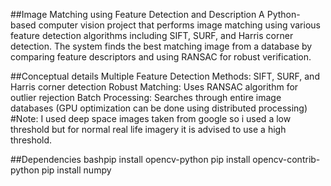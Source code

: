 ##Image Matching using Feature Detection and Description
A Python-based computer vision project that performs image matching using various feature detection algorithms including SIFT, SURF, and Harris corner detection. The system finds the best matching image from a database by comparing feature descriptors and using RANSAC for robust verification.

##Conceptual details
Multiple Feature Detection Methods: SIFT, SURF, and Harris corner detection
Robust Matching: Uses RANSAC algorithm for outlier rejection
Batch Processing: Searches through entire image databases (GPU optimization can be done using distributed processing)
#Note: I used deep space images taken from google so i used a low threshold but for normal real life imagery it is advised to use a high threshold. 

##Dependencies
bashpip install opencv-python
pip install opencv-contrib-python
pip install numpy
